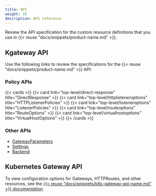 ```yaml
---
title: API 
weight: 10
description: API reference
---
```


Review the API specification for the custom resource definitions that you use in {{< reuse "docs/snippets/product-name.md" >}}.

## Kgateway API

Use the following links to review the specifications for the {{< reuse "docs/snippets/product-name.md" >}} API: 

### Policy APIs

{{< cards >}}
  {{< card link="top-level/direct-response" title="DirectResponse" >}}
  {{< card link="top-level/httplisteneroptions" title="HTTPListenerPolicies" >}}
  {{< card link="top-level/listeneroptions" title="ListenerPolicies" >}}
  {{< card link="top-level/routeoptions" title="RouteOptions" >}}
  {{< card link="top-level/virtualhostoptions" title="VirtualHostOptions" >}}
{{< /cards >}}

### Other APIs

* [GatewayParameters](/docs/reference/api/top-level/gatewayparameters)
* [Settings](/docs/reference/api/top-level/settings.proto.sk)
* [Backend](/docs/reference/api/top-level/backend.proto.sk)

## Kubernetes Gateway API

To view configuration options for Gateways, HTTPRoutes, and other resources, see the [{{< reuse "docs/snippets/k8s-gateway-api-name.md" >}} documentation](https://gateway-api.sigs.k8s.io/concepts/api-overview/).


